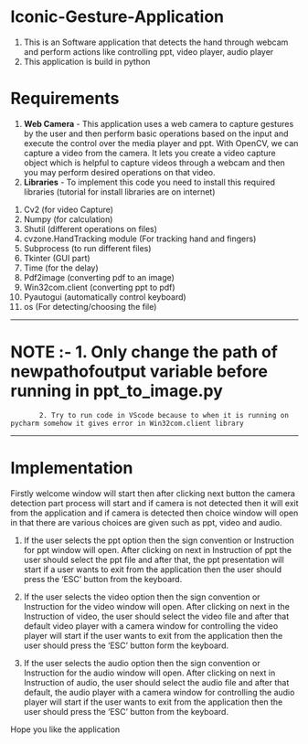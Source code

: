 # Iconic-Gesture-Application
1. This is an Software application that detects the hand through webcam and perform actions like controlling ppt, video player, audio player 
2. This application is build in python 


# Requirements
1) **Web Camera** - This application uses a web camera to capture gestures by the user and then perform basic operations based on the input and execute the control over the media player and ppt. With OpenCV, we can capture a video from the camera. It lets you create a video capture object which is helpful to capture videos through a webcam and then you may perform desired operations on that video.
2) **Libraries** - To implement this code you need to install this required libraries (tutorial for install libraries are on internet)
  1. Cv2 (for video Capture)
  2. Numpy (for calculation)
  3. Shutil (different operations on files)
  4. cvzone.HandTracking module (For tracking hand and fingers)
  5. Subprocess (to run different files)
  6. Tkinter (GUI part)
  7. Time (for the delay)
  8. Pdf2image (converting pdf to an image)
  9. Win32com.client (converting ppt to pdf)
 10. Pyautogui (automatically control keyboard)
 11. os (For detecting/choosing the file)
 
 ----------------------------------------------------------------------------------------------------------------------------------------------------------------------
 # NOTE :- 1. Only change the path of newpathofoutput variable before running in ppt_to_image.py
           2. Try to run code in VScode because to when it is running on pycharm somehow it gives error in Win32com.client library
 ----------------------------------------------------------------------------------------------------------------------------------------------------------------------

# Implementation
Firstly welcome window will start then after clicking next button the camera detection part process will start and if camera is not detected then it will exit from the application and if camera is detected then choice window will open in that there are various choices are given such as ppt, video and audio.

1. If the user selects the ppt option then the sign convention or Instruction for ppt window will open. After clicking on next in Instruction of ppt the user should    select the ppt file and after that, the ppt presentation will start if a user wants to exit from the application then the user should press the ‘ESC’ button from the keyboard.

2. If the user selects the video option then the sign convention or Instruction for the video window will open. After clicking on next in the Instruction of video, the user should select the video file and after that default video player with a camera window for controlling the video player will start if the user wants to exit from the application then the user should press the ‘ESC’ button form the keyboard.

3. If the user selects the audio option then the sign convention or Instruction for the audio window will open. After clicking on next in Instruction of audio, the user should select the audio file and after that default, the audio player with a camera window for controlling the audio player will start if the user wants to exit from the application then the user should press the ‘ESC’ button from the keyboard.

Hope you like the application


